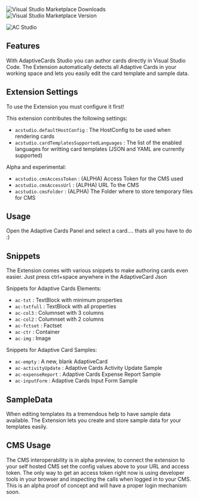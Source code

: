 ![Visual Studio Marketplace Downloads](https://img.shields.io/visual-studio-marketplace/d/asseco.assecoadaptivecardsstudiobeta)
![Visual Studio Marketplace Version](https://img.shields.io/visual-studio-marketplace/v/asseco.assecoadaptivecardsstudiobeta)

![AC Studio ](https://madewithcards.blob.core.windows.net/uploads/29bb3d02-2158-40b8-8420-4dd1f15da34c-acstudio.png)

## Features

With AdaptiveCards Studio you can author cards directly in Visual Studio Code. The Extension automatically detects all Adaptive Cards in your working space and lets you easily edit the card template and sample data.

## Extension Settings

To use the Extension you must configure it first!

This extension contributes the following settings:

-   `acstudio.defaultHostConfig`  : The HostConfig to be used when rendering cards
-   `acstudio.cardTemplatesSupportedLanguages`  : The list of the enabled languages for writting card templates (JSON and YAML are currently supported)

Alpha and experimental:
-   `acstudio.cmsAccessToken`  : (ALPHA) Access Token for the CMS used
-   `acstudio.cmsAccessUrl`  : (ALPHA) URL To the CMS
-   `acstudio.cmsFolder`  : (ALPHA) The Folder where to store temporary files for CMS

## Usage

Open the Adaptive Cards Panel and select a card.... thats all you have to do :)

## Snippets

The Extension comes with various snippets to make authoring cards even easier. Just press ctrl+space anywhere in the AdaptiveCard Json

Snippets for Adaptive Cards Elements:
-   `ac-txt`  : TextBlock with minimum properties
-   `ac-txtfull`  : TextBlock with all properties
-   `ac-col3`  : Columnset with 3 columns
-   `ac-col2`  : Columnset with 2 columns
-   `ac-fctset`  : Factset
-   `ac-ctr`  : Container
-   `ac-img`  : Image

Snippets for Adaptive Card Samples:
-   `ac-empty`  : A new, blank AdaptiveCard
-   `ac-activityUpdate`  : Adaptive Cards Activity Update Sample
-   `ac-expenseReport`  : Adaptive Cards Expense Report Sample
-   `ac-inputForm`  : Adaptive Cards Input Form Sample


## SampleData

When editing templates its a tremendous help to have sample data available. The Extension lets you create and store sample data for your templates easily.

## CMS Usage

The CMS interoperability is in alpha preview, to connect the extension to your self hosted CMS set the config values above to your URL and access token. The only way to get an access token right now is using developer tools in your browser and inspecting the calls when logged in to your CMS. This is an alpha proof of concept and will have a proper login mechanism soon.